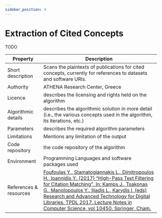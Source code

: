 ```yaml
---
sidebar_position: 4
---
```


# Extraction of Cited Concepts
<span className="todo">TODO</span>

| Property  | Description |
| --- | --- |
| Short description  | Scans the plaintexts of publications for cited concepts, currently for references to datasets and software URIs. |
| Authority  | ATHENA Research Center, Greece  |
| Licence  | describes the licensing and rights held on the algorithm  |
| Algorithmic details | describes the algorithmic solution in more detail (i.e., the various concepts used in the algorithm, its iterations, etc.) |
| Parameters | describes the required algorithm parameters |
| Limitations | Mentions any limitation of the output |
| Code repository | the code repository of the algorithm |
| Environment | Programming Languages and software packages used |
| References & resources | [Foufoulas Y., Stamatogiannakis L., Dimitropoulos H., Ioannidis Y. (2017) “High-Pass Text Filtering for Citation Matching”. In: Kamps J., Tsakonas G., Manolopoulos Y., Iliadis L., Karydis I. (eds) Research and Advanced Technology for Digital Libraries. TPDL 2017. Lecture Notes in Computer Science, vol 10450. Springer, Cham.](https://doi.org/10.1007/978-3-319-67008-9_28) |







